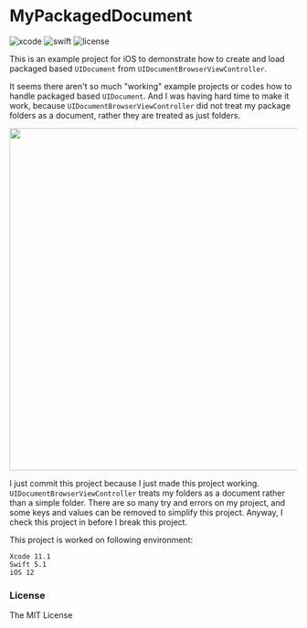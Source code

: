 # MyPackagedDocument

![xcode](https://img.shields.io/badge/Xcode-11.1-blue)
![swift](https://img.shields.io/badge/Swift-5.1-orange.svg)
![license](https://img.shields.io/badge/License-MIT-yellow.svg)

This is an example project for iOS to demonstrate how to create and load packaged based `UIDocument` from `UIDocumentBrowserViewController`.

It seems there aren't so much "working" example projects or codes how to handle packaged based `UIDocument`.  And I was having hard time to make it work, because `UIDocumentBrowserViewController` did not treat my package folders as a document, rather they are treated as just folders.

<img src="https://qiita-image-store.s3.ap-northeast-1.amazonaws.com/0/65634/55defc31-724a-ab3a-d50e-8f6fcdeea5a1.png" width="600"/>

I just commit this project because I just made this project working.  `UIDocumentBrowserViewController` treats my folders as a document rather than a simple folder.  There are so many try and errors on my project, and some keys and values can be removed to simplify this project.  Anyway, I check this project in before I break this project.

This project is worked on following environment:

```
Xcode 11.1
Swift 5.1
iOS 12
```
### License

The MIT License
